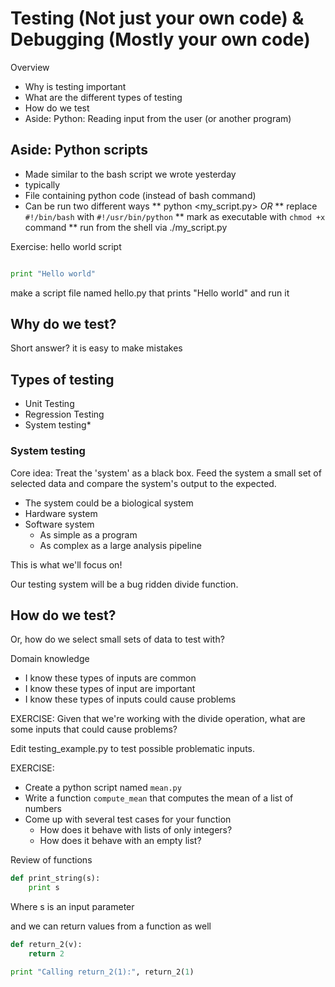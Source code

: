 # Testing (Not just your own code) & Debugging (Mostly your own code)

Overview

* Why is testing important
* What are the different types of testing
* How do we test
* Aside: Python: Reading input from the user (or another program)

## Aside: Python scripts
* Made similar to the bash script we wrote yesterday
* typically 
* File containing python code (instead of bash command)
* Can be run two different ways
  ** python <my_script.py>
*OR*
  ** replace `#!/bin/bash` with `#!/usr/bin/python`
  ** mark as executable with `chmod +x` command
  ** run from the shell via ./my_script.py

Exercise: hello world script

```python

print "Hello world"
```

make a script file named hello.py that prints "Hello world" and run it

## Why do we test?

Short answer? it is easy to make mistakes

## Types of testing

* Unit Testing
* Regression Testing
* System testing*

### System testing
Core idea: Treat the 'system' as a black box.  Feed the system a small set of selected data and compare the system's output to the expected.

* The system could be a biological system
* Hardware system
* Software system
  * As simple as a program
  * As complex as a large analysis pipeline

This is what we'll focus on!

Our testing system will be a bug ridden divide function.

## How do we test?

Or, how do we select small sets of data to test with?

Domain knowledge
* I know these types of inputs are common
* I know these types of input are important
* I know these types of inputs could cause problems

EXERCISE: Given that we're working with the divide operation, what are some inputs that could cause problems?

Edit testing_example.py to test possible problematic inputs.

EXERCISE:

* Create a python script named `mean.py`
* Write a function `compute_mean` that computes the mean of a list of numbers
* Come up with several test cases for your function
  * How does it behave with lists of only integers?
  * How does it behave with an empty list?

Review of functions

```python
def print_string(s):
    print s
```

Where s is an input parameter

and we can return values from a function as well
```python
def return_2(v):
    return 2

print "Calling return_2(1):", return_2(1)
```

